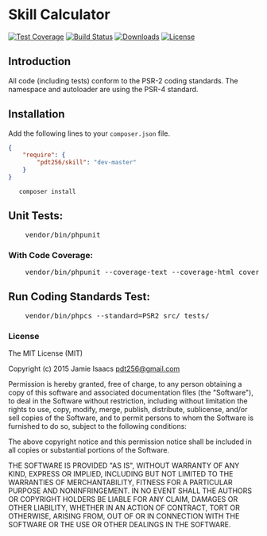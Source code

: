 Skill Calculator
================
[![Test Coverage](http://img.shields.io/badge/coverage-100%25-brightgreen.svg)](https://codeclimate.com/github/pdt256/skill)
[![Build Status](https://travis-ci.org/pdt256/skill.svg?branch=master)](https://travis-ci.org/pdt256/skill)
[![Downloads](https://img.shields.io/packagist/dt/pdt256/skill.svg)](https://packagist.org/packages/pdt256/skill)
[![License](https://img.shields.io/packagist/l/pdt256/skill.svg)](https://github.com/pdt256/skill/blob/master/LICENSE.txt)

## Introduction

All code (including tests) conform to the PSR-2 coding standards. The namespace and autoloader
are using the PSR-4 standard.

## Installation

Add the following lines to your ``composer.json`` file.

```JSON
{
    "require": {
        "pdt256/skill": "dev-master"
    }
}
```

```
   composer install
```

## Unit Tests:

<pre>
    vendor/bin/phpunit
</pre>

### With Code Coverage:

<pre>
    vendor/bin/phpunit --coverage-text --coverage-html coverage_report
</pre>

## Run Coding Standards Test:

<pre>
    vendor/bin/phpcs --standard=PSR2 src/ tests/
</pre>

### License

The MIT License (MIT)

Copyright (c) 2015 Jamie Isaacs <pdt256@gmail.com>

Permission is hereby granted, free of charge, to any person obtaining a copy
of this software and associated documentation files (the "Software"), to deal
in the Software without restriction, including without limitation the rights
to use, copy, modify, merge, publish, distribute, sublicense, and/or sell
copies of the Software, and to permit persons to whom the Software is
furnished to do so, subject to the following conditions:

The above copyright notice and this permission notice shall be included in
all copies or substantial portions of the Software.

THE SOFTWARE IS PROVIDED "AS IS", WITHOUT WARRANTY OF ANY KIND, EXPRESS OR
IMPLIED, INCLUDING BUT NOT LIMITED TO THE WARRANTIES OF MERCHANTABILITY,
FITNESS FOR A PARTICULAR PURPOSE AND NONINFRINGEMENT. IN NO EVENT SHALL THE
AUTHORS OR COPYRIGHT HOLDERS BE LIABLE FOR ANY CLAIM, DAMAGES OR OTHER
LIABILITY, WHETHER IN AN ACTION OF CONTRACT, TORT OR OTHERWISE, ARISING FROM,
OUT OF OR IN CONNECTION WITH THE SOFTWARE OR THE USE OR OTHER DEALINGS IN
THE SOFTWARE.
